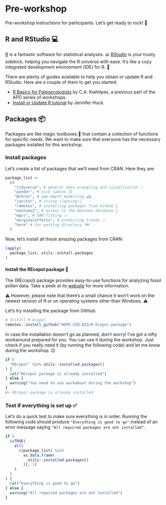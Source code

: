Pre-workshop
================

Pre-workshop instructions for participants. Let’s get ready to rock! 🚀

## R and RStudio 💻

[R](https://en.wikipedia.org/wiki/R_(programming_language)) is a fantastic software for statistical analyses. 📊 [RStudio](https://posit.co/products/open-source/rstudio/) is your trusty sidekick, helping you navigate the R universe with ease. It’s like a cozy integrated development environment (IDE) for R. 🌟

There are plenty of guides available to help you obtain or update R and RStudio. Here are a couple of them to get you started:

-   [R Basics for Paleoecologists](https://ckiahtipes.github.io/) by C.A. Kiahtipes, a previous part of the APD series of workshops.
-   [Install or Update R tutorial](https://jennhuck.github.io/workshops/install_update_R.html) by Jennifer Huck.

## Packages 📦

Packages are like magic toolboxes 🧰 that contain a collection of functions for specific needs. We want to make sure that everyone has the necessary packages installed for this workshop.

### Install packages

Let’s create a list of packages that we’ll need from CRAN. Here they are:

``` r
package_list <-
  c(
    "tidyverse", # general data wrangling and visualisation ✨
    "pander", # nice tables 😍
    "Bchron", # age-depth modelling 🕰️
    "janitor", # string cleaning 🧹
    "remotes", # installing packages from GitHub 🚀
    "neotoma2", # access to the Neotoma database 🌿
    "mgcv", # GAM fitting 📈
    "marginaleffects", # predicting trends 📈
    "here" # for working directory 🗺️
  )
```

Now, let’s install all these amazing packages from CRAN:

``` r
lapply(
  package_list, utils::install.packages
)
```

#### Install the REcopol package 🌼

The {REcopol} package provides easy-to-use functions for analyzing fossil pollen data. Take a peek at its [website](https://hope-uib-bio.github.io/R-Ecopol-package/) for more information.

⚠️ However, please note that there’s a small chance it won’t work on the newest version of R or on operating systems other than Windows. ⚠️

Let’s try installing the package from GitHub:

``` r
# Install R-Ecopol
remotes::install_github("HOPE-UIB-BIO/R-Ecopol-package")
```

In case the installation doesn’t go as planned, don’t worry! I’ve got a nifty workaround prepared for you. You can use it during the workshop. Just check if you really need it (by running the following code) and let me know during the workshop. 😉

``` r
if (
  "REcopol" %in% utils::installed.packages()
) {
  cat("REcopol package is already installed")
} else {
  warning("You need to use workabout during the workshop")
}
#> REcopol package is already installed
```

### Test if everything is set up ✅

Let’s do a quick test to make sure everything is in order. Running the following code should produce `"Everything is good to go"` instead of an error message saying `"All required packages are not installed"`.

``` r
if (
  isTRUE(
    all(
      c(package_list) %in%
        as.data.frame(
          utils::installed.packages()
        )[, 1]
    )
  )
) {
  cat("Everything is good to go")
} else {
  warning("All required packages are not installed")
}
```
